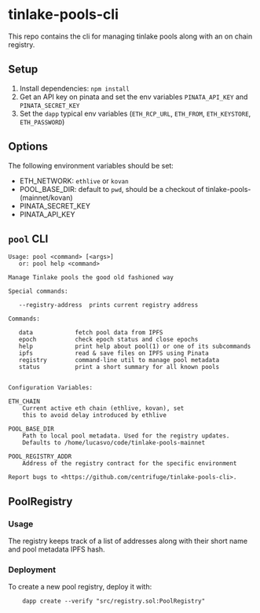 # tinlake-pools-cli
This repo contains the cli for managing tinlake pools along with an on chain registry.

## Setup
1) Install dependencies: `npm install`
2) Get an API key on pinata and set the env variables `PINATA_API_KEY` and `PINATA_SECRET_KEY`
3) Set the `dapp` typical env variables (`ETH_RCP_URL`, `ETH_FROM`, `ETH_KEYSTORE`, `ETH_PASSWORD`)

## Options
The following environment variables should be set:
* ETH_NETWORK: `ethlive` or `kovan`
* POOL_BASE_DIR: default to `pwd`, should be a checkout of tinlake-pools-(mainnet/kovan)
* PINATA_SECRET_KEY
* PINATA_API_KEY

## `pool` CLI
```
Usage: pool <command> [<args>]
   or: pool help <command>

Manage Tinlake pools the good old fashioned way

Special commands:

   --registry-address  prints current registry address

Commands:

   data            fetch pool data from IPFS
   epoch           check epoch status and close epochs
   help            print help about pool(1) or one of its subcommands
   ipfs            read & save files on IPFS using Pinata
   registry        command-line util to manage pool metadata
   status          print a short summary for all known pools


Configuration Variables:

ETH_CHAIN
    Current active eth chain (ethlive, kovan), set
    this to avoid delay introduced by ethlive

POOL_BASE_DIR
    Path to local pool metadata. Used for the registry updates.
    Defaults to /home/lucasvo/code/tinlake-pools-mainnet

POOL_REGISTRY_ADDR
    Address of the registry contract for the specific environment

Report bugs to <https://github.com/centrifuge/tinlake-pools-cli>.
```

## PoolRegistry
### Usage
The registry keeps track of a list of addresses along with their short name and pool metadata IPFS hash.

### Deployment
To create a new pool registry, deploy it with:
```
    dapp create --verify "src/registry.sol:PoolRegistry"
```

